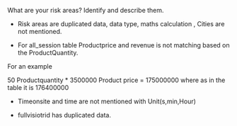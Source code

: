 What are your risk areas? Identify and describe them.

+ Risk areas are duplicated data, data type, maths calculation , Cities are not mentioned.

+ For all_session table  Productprice and revenue is not matching based on the  ProductQuantity.

 For an example 
 
50 Productquantity * 3500000 Product price = 175000000 where as in the table it is 176400000

+ Timeonsite and time are not mentioned with Unit(s,min,Hour)

+ fullvisiotrid has duplicated data.

